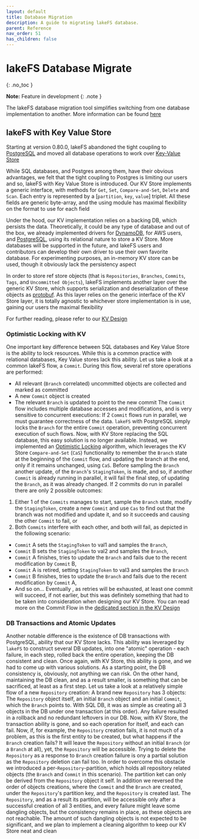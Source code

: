 ```yaml
---
layout: default
title: Database Migration
description: A guide to migrating lakeFS database.
parent: Reference
nav_order: 51
has_children: false
---
```


# lakeFS Database Migrate
{: .no_toc }

**Note:** Feature in development
{: .note }

The lakeFS database migration tool simplifies switching from one database implementation to another.
More information can be found [here](https://github.com/treeverse/lakeFS/issues/3899)

## lakeFS with Key Value Store

Starting at version 0.80.0, lakeFS abandoned the tight coupling to [PostgreSQL](https://en.wikipedia.org/wiki/PostgreSQL) and moved all database operations to work over [Key-Value Store](https://en.wikipedia.org/wiki/Key%E2%80%93value_database)

While SQL databases, and Postgres among them, have their obvious advantages, we felt that the tight coupling to Postgres is limiting our users and so, lakeFS with Key Value Store is introduced.
Our KV Store implements a generic interface, with methods for `Get`, `Set`, `Compare-and-Set`, `Delete` and `Scan`. Each entry is represented by a [`partition`, `key`, `value`] triplet. All these fields are generic byte-array, and the using module has maximal flexibility on the format to use for each field

Under the hood, our KV implementation relies on a backing DB, which persists the data. Theoretically, it could be any type of database and out of the box, we already implemented drivers for [DynamoDB](https://en.wikipedia.org/wiki/Amazon_DynamoDB), for AWS users, and [PostgreSQL](https://en.wikipedia.org/wiki/PostgreSQL), using its relational nature to store a KV Store. More databases will be supported in the future, and lakeFS users and contributors can develop their own driver to use their own favorite database. For experimenting purposes, an in-memory KV store can be used, though it obviously lack the persistency aspect

In order to store ref store objects (that is `Repositories`, `Branches`, `Commits`, `Tags`, and `Uncommitted Objects`), lakeFS implements another layer over the generic KV Store, which supports serialization and deserialization of these objects as [protobuf](https://en.wikipedia.org/wiki/Protocol_Buffers). As this layer relies on the generic interface of the KV Store layer, it is totally agnostic to whichever store implementation is in use, gaining our users the maximal flexibility

For further reading, please refer to our [KV Design](https://github.com/treeverse/lakeFS/blob/master/design/accepted/metadata_kv/index.md)

### Optimistic Locking with KV

One important key difference between SQL databases and Key Value Store is the ability to lock resources. While this is a common practice with relational databases, Key Value stores lack this ability. Let us take a look at a common lakeFS flow, a `Commit`. During this flow, several ref store operations are performed:
* All relevant (`Branch` correlated) uncommitted objects are collected and marked as committed 
* A new `Commit` object is created
* The relevant `Branch` is updated to point to the new commit
The `Commit` flow includes multiple database accesses and modifications, and is very sensitive to concurrent executions: If 2 `Commit` flows run in parallel, we must guarantee correctness of the data. `lakeFS` with PostgreSQL simply locks the `Branch` for the entire `Commit` operation, preventing concurrent execution of such flows.
Now, with KV Store replacing the SQL database, this easy solution is no longer available. Instead, we implemented an [Optimistic Locking](https://en.wikipedia.org/wiki/Optimistic_concurrency_control) algorithm, which leverages the KV Store `Compare-and-Set` (`CaS`) functionality to remember the `Branch` state at the beginning of the `Commit` flow, and updating the branch at the end, only if it remains unchanged, using `CaS`. Before sampling the `Branch` another update, of the `Branch`'s `StagingToken`, is made, and so, if another `Commit` is already running in parallel, it will fail the final step, of updating the `Branch`, as it was already changed. If 2 commits do run in parallel there are only 2 possible outcomes:
1. Either 1 of the `Commits` manages to start, sample the `Branch` state, modify the `StagingToken`, create a new `Commit` and use `Cas` to find out that the branch was not modified and update it, and so it succeeds and causing the other `Commit` to fail, or
2. Both `Commits` interfere with each other, and both will fail, as  depicted in the following scenario:
  * `Commit` A sets the `StagingToken` to val1 and samples the `Branch`,
  * `Commit` B sets the `StagingToken` to val2 and samples the `Branch`,
  * `Commit` A finishes, tries to update the `Branch` and fails due to the recent modification by `Commit` B,
  * `Commit` A is retired, setting `StagingToken` to val3 and samples the `Branch`
  * `Commit` B finishes, tries to update the `Branch` and fails due to the recent modification by `Commit` A,
  * And so on...
Eventually , as retries will be exhausted, at least one commit will succeed, if not earlier, but this was definitely something that had to be taken into consideration when designing our KV Store. You can read more on the Commit Flow in the [dedicated section in the KV Design](https://github.com/treeverse/lakeFS/blob/master/design/accepted/metadata_kv/index.md#graveler-metadata---branches-and-staged-writes)

### DB Transactions and Atomic Updates

Another notable difference is the existence of DB transactions with PostgreSQL, ability that our KV Store lacks. This ability was leveraged by `lakeFS` to construct several DB updates, into one "atomic" operation - each failure, in each step, rolled back the entire operation, keeping the DB consistent and clean.
Once again, with KV Store, this ability is gone, and we had to come up with various solutions. As a starting point, the DB consistency is, obviously, not anything we can risk. On the other hand, maintaining the DB clean, and as a result smaller, is something that can be sacrificed, at least as a first step. Let us take a look at a relatively simple flow of a new `Repository` creation:
A brand new `Repository` has 3 objects: The `Repository` object itself, an initial `Branch` object and an initial `Commit`, which the `Branch` points to. With SQL DB, it was as simple as creating all 3 objects in the DB under one transaction (at this order). Any failure resulted in a rollback and no redundant leftovers in our DB.
Now, with KV Store, the transaction ability is gone, and so each operation for itself, and each can fail. Now, if, for example, the `Repository` creation fails, it is not much of a problem, as this is the first entity to be created, but what happens if the `Branch` creation fails? It will leave the `Repository` without an initial `Branch` (or a `Branch` at all), yet, the `Repository` will be accessible. Trying to delete the `Repository` as a response to `Branch` creation failure is ony a partial solution as the `Repository` deletion can fail too.
In order to overcome this obstacle we introduced a per-`Repository`-partition, which holds all repository related objects (the `Branch` and `Commit` in this scenario). The partition ket can only be derived from the `Repository` object it self. In addition we reversed the order of objects creations, where the `Commit` and the `Branch` are created, under the `Repository`'s partition key, and the `Repository` is created last. The `Repository`, and as a result its partition, will be accessible only after a successful creation of all 3 entities, and every failure might leave some dangling objects, but the consistency remains in place, as these objects are not reachable.
The amount of such dangling objects is not expected to be significant, and we plan to implement a cleaning algorithm to keep our KV Store neat and clean